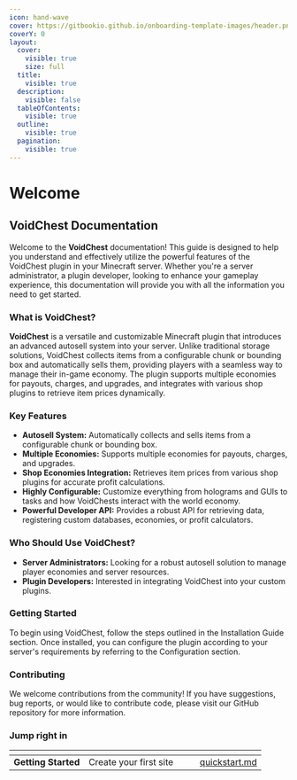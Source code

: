 ```yaml
---
icon: hand-wave
cover: https://gitbookio.github.io/onboarding-template-images/header.png
coverY: 0
layout:
  cover:
    visible: true
    size: full
  title:
    visible: true
  description:
    visible: false
  tableOfContents:
    visible: true
  outline:
    visible: true
  pagination:
    visible: true
---
```


# Welcome

## VoidChest Documentation

Welcome to the **VoidChest** documentation! This guide is designed to help you understand and effectively utilize the powerful features of the VoidChest plugin in your Minecraft server. Whether you're a server administrator, a plugin developer, looking to enhance your gameplay experience, this documentation will provide you with all the information you need to get started.

### What is VoidChest?

**VoidChest** is a versatile and customizable Minecraft plugin that introduces an advanced autosell system into your server. Unlike traditional storage solutions, VoidChest collects items from a configurable chunk or bounding box and automatically sells them, providing players with a seamless way to manage their in-game economy. The plugin supports multiple economies for payouts, charges, and upgrades, and integrates with various shop plugins to retrieve item prices dynamically.

### Key Features

* **Autosell System:** Automatically collects and sells items from a configurable chunk or bounding box.
* **Multiple Economies:** Supports multiple economies for payouts, charges, and upgrades.
* **Shop Economies Integration:** Retrieves item prices from various shop plugins for accurate profit calculations.
* **Highly Configurable:** Customize everything from holograms and GUIs to tasks and how VoidChests interact with the world economy.
* **Powerful Developer API:** Provides a robust API for retrieving data, registering custom databases, economies, or profit calculators.

### Who Should Use VoidChest?

* **Server Administrators:** Looking for a robust autosell solution to manage player economies and server resources.
* **Plugin Developers:** Interested in integrating VoidChest into your custom plugins.

### Getting Started

To begin using VoidChest, follow the steps outlined in the Installation Guide section. Once installed, you can configure the plugin according to your server's requirements by referring to the Configuration section.

### Contributing

We welcome contributions from the community! If you have suggestions, bug reports, or would like to contribute code, please visit our GitHub repository for more information.

### Jump right in

<table data-view="cards"><thead><tr><th></th><th></th><th data-hidden data-card-cover data-type="files"></th><th data-hidden></th><th data-hidden data-card-target data-type="content-ref"></th></tr></thead><tbody><tr><td><strong>Getting Started</strong></td><td>Create your first site</td><td></td><td></td><td><a href="getting-started/quickstart.md">quickstart.md</a></td></tr></tbody></table>
